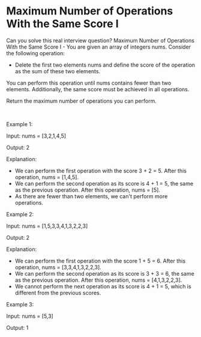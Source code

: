 # Maximum Number of Operations With the Same Score I

Can you solve this real interview question? Maximum Number of Operations With the Same Score I - You are given an array of integers nums. Consider the following operation:

 * Delete the first two elements nums and define the score of the operation as the sum of these two elements.

You can perform this operation until nums contains fewer than two elements. Additionally, the same score must be achieved in all operations.

Return the maximum number of operations you can perform.

 

Example 1:

Input: nums = [3,2,1,4,5]

Output: 2

Explanation:

 * We can perform the first operation with the score 3 + 2 = 5. After this operation, nums = [1,4,5].
 * We can perform the second operation as its score is 4 + 1 = 5, the same as the previous operation. After this operation, nums = [5].
 * As there are fewer than two elements, we can't perform more operations.

Example 2:

Input: nums = [1,5,3,3,4,1,3,2,2,3]

Output: 2

Explanation:

 * We can perform the first operation with the score 1 + 5 = 6. After this operation, nums = [3,3,4,1,3,2,2,3].
 * We can perform the second operation as its score is 3 + 3 = 6, the same as the previous operation. After this operation, nums = [4,1,3,2,2,3].
 * We cannot perform the next operation as its score is 4 + 1 = 5, which is different from the previous scores.

Example 3:

Input: nums = [5,3]

Output: 1
